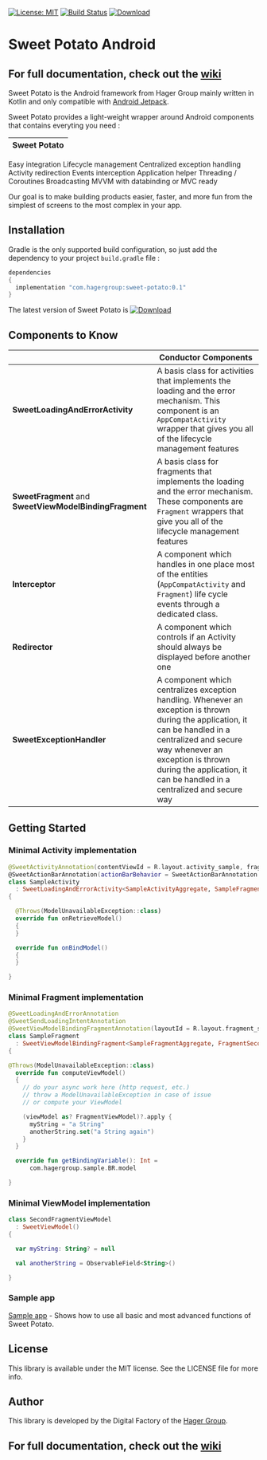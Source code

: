 [![License: MIT](https://img.shields.io/badge/License-MIT-yellow.svg)](https://opensource.org/licenses/MIT)
[![Build Status](https://hagerdigitalfactory.visualstudio.com/Digital%20Factory%20Documentation/_apis/build/status/sweet-potato-android-master?branchName=master)](https://hagerdigitalfactory.visualstudio.com/Digital%20Factory%20Documentation/_build/latest?definitionId=36?branchName=master)
[ ![Download](https://api.bintray.com/packages/hagergroup/Maven/sweetpotato/images/download.svg) ](https://bintray.com/hagergroup/Maven/sweetpotato/_latestVersion)

# Sweet Potato Android

## For full documentation, check out the [wiki](https://github.com/hagergroup/sweet-potato-android/wiki)

Sweet Potato is the Android framework from Hager Group mainly written in Kotlin and only compatible with [Android Jetpack](https://developer.android.com/jetpack/). 

Sweet Potato provides a light-weight wrapper around Android components that contains everyting you need :

|  Sweet Potato |
|---------------|
Easy integration
Lifecycle management
Centralized exception handling
Activity redirection
Events interception
Application helper
Threading / Coroutines
Broadcasting
MVVM with databinding or MVC ready

Our goal is to make building products easier, faster, and more fun from the simplest of screens to the most complex in your app.

## Installation

Gradle is the only supported build configuration, so just add the dependency to your project `build.gradle` file :

```groovy
dependencies 
{
  implementation "com.hagergroup:sweet-potato:0.1"
}
```

The latest version of Sweet Potato is [ ![Download](https://api.bintray.com/packages/hagergroup/Maven/sweetpotato/images/download.svg) ](https://bintray.com/hagergroup/Maven/sweetpotato/_latestVersion)

## Components to Know

|             |  Conductor Components |
------|------------------------------
**SweetLoadingAndErrorActivity** | A basis class for activities that implements the loading and the error mechanism. This component is an `AppCompatActivity` wrapper that gives you all of the lifecycle management features
**SweetFragment** and **SweetViewModelBindingFragment** | A basis class for fragments that implements the loading and the error mechanism. These components are `Fragment` wrappers that give you all of the lifecycle management features
**Interceptor** | A component which handles in one place most of the entities (`AppCompatActivity` and `Fragment`) life cycle events through a dedicated class.
**Redirector** | A component which controls if an Activity should always be displayed before another one
**SweetExceptionHandler** | A component which centralizes exception handling. Whenever an exception is thrown during the application, it can be handled in a centralized and secure way whenever an exception is thrown during the application, it can be handled in a centralized and secure way

## Getting Started

### Minimal Activity implementation

```kotlin
@SweetActivityAnnotation(contentViewId = R.layout.activity_sample, fragmentPlaceholderId = R.id.fragmentContainer, fragmentClass = SampleFragment::class, canRotate = true)
@SweetActionBarAnnotation(actionBarBehavior = SweetActionBarAnnotation.ActionBarBehavior.Up)
class SampleActivity
  : SweetLoadingAndErrorActivity<SampleActivityAggregate, SampleFragmentAggregate>()
{

  @Throws(ModelUnavailableException::class)
  override fun onRetrieveModel()
  {
  }

  override fun onBindModel()
  {
  }

}

```

### Minimal Fragment implementation

```kotlin
@SweetLoadingAndErrorAnnotation
@SweetSendLoadingIntentAnnotation
@SweetViewModelBindingFragmentAnnotation(layoutId = R.layout.fragment_sample, fragmentTitleId = R.string.fragment_title, viewModelClass = FragmentViewModel::class, surviveOnConfigurationChanged = false, viewModelContext = SweetViewModelBindingFragmentAnnotation.ViewModelContext.Activity)
class SampleFragment
  : SweetViewModelBindingFragment<SampleFragmentAggregate, FragmentSecondBinding>(),
{

@Throws(ModelUnavailableException::class)
  override fun computeViewModel()
  {
    // do your async work here (http request, etc.)
    // throw a ModelUnavailableException in case of issue
    // or compute your ViewModel

    (viewModel as? FragmentViewModel)?.apply {
      myString = "a String"
      anotherString.set("a String again")
    }
  }

  override fun getBindingVariable(): Int =
      com.hagergroup.sample.BR.model

}
```

### Minimal ViewModel implementation

```kotlin
class SecondFragmentViewModel
  : SweetViewModel()
{

  var myString: String? = null

  val anotherString = ObservableField<String>()

}
```

### Sample app

[Sample app](https://github.com/hagergroup/sweet-potato-android/tree/master/sample) - Shows how to use all basic and most advanced functions of Sweet Potato.

## License

This library is available under the MIT license. See the LICENSE file for more info.

## Author

This library is developed by the Digital Factory of the [Hager Group](http://www.hagergroup.com/).

## For full documentation, check out the [wiki](https://github.com/hagergroup/sweet-potato-android/wiki)
